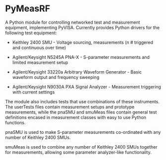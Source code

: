 # PyMeasRF

A Python module for controlling networked test and measurement equipment, implementing PyVISA.
Currently provides Python drivers for the following test equipment:

* Keithley 2400 SMU - Voltage sourcing, measurements (n # triggered and continuous over time)

* Agilent/Keysight N5245A PNA-X - S-parameter measurements and limited measurement setup

* Agilent/Keysight 33220a Arbitrary Waveform Generator - Basic waveform output and frequency sweeping

* Agilent/Keysight N9030A PXA Signal Analyzer - Measurement triggering with current settings

The module also includes tests that use combinations of these instruments. 
The userTests files contain measurement setups and prototype measurements, while the
pnaSMU and smuMeas files contain general test definitions encased in measurement classes 
with easy to use Python functions. 

pnaSMU is used to make S-parameter measurements co-ordinated with any number of Keithley 2400 SMUs.

smuMeas is used to combine any number of Keithley 2400 SMUs together for measurements, allowing some
parameter analyzer-like functionality.
